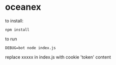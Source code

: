 # oceanex

to install:
  
    npm install
  
to run

    DEBUG=bot node index.js

replace xxxxx in index.js with cookie 'token' content 

